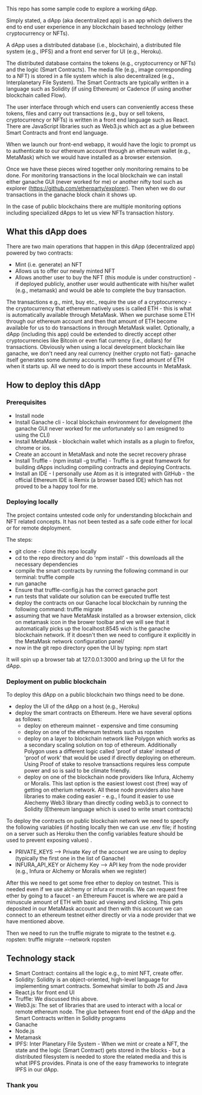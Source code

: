 This repo has some sample code to explore a working dApp.

Simply stated, a dApp (aka decentralized app) is an app which delivers the end to end user experience in any blockchain based technology (either cryptocurrency or NFTs).

A dApp  uses a distributed database (i.e., blockchain), a distributed file system (e.g., IPFS) and a front end server for UI (e.g., Heroku).

The distributed database contains the tokens (e.g., cryptocurrency or NFTs) and the logic (Smart Contracts). The media file (e.g., image corresponding to a NFT) is stored in a file system which is also decentralized (e.g., Interplanetary File System).  The Smart Contracts are typically written in a language such as Solidity (if using Ethereum) or Cadence (if using another blockchain called Flow).

The user interface through which end users can conveniently access these tokens, files and carry out transactions (e.g., buy or sell tokens, cryptocurrency or NFTs) is written in a front end language such as React. There are JavaScript libraries such as Web3.js which act as a glue between Smart Contracts and front end language.

When we launch our front-end webapp, it would have the logic to prompt us to authenticate to our ethereum account through an ethereum wallet (e.g., MetaMask) which we would have installed as a browser extension.

Once we have these pieces wired together only monitoring remains to be done. For monitoring transactions in the local blockchain we can install either ganache GUI (never worked for me) or another nifty tool such as explorer (https://github.com/etherparty/explorer). Then when we do our transactions in the ganache block chain it shows up.

In the case of public blockchains there are multiple monitoring options including specialized dApps to let us view NFTs transaction history.


## What this dApp does
There are two main operations that happen in this dApp (decentralized app) powered by two contracts:
* Mint (i.e. generate) an NFT
* Allows us to offer our newly minted NFT
* Allows another user to buy the NFT (this module is under construction) - if deployed publicly, another user would authenticate with his/her wallet (e.g., metamask) and would be able to complete the buy transaction.

The transactions e.g., mint, buy etc., require the use of a cryptocurrency - the cryptocurrency that ethereum natively uses is called ETH - this is what is automatically available through MetaMask. When we purchase some ETH through our ethereum account and then that amount of ETH become available for us to do transactions in through MetaMask wallet. Optionally, a dApp (including this app) could be extended to directly accept other cryptocurrencies like Bitcoin or even fiat currency (i.e., dollars) for transactions. Obviously when using a local development blockchain like ganache, we don't need any real currency (neither crypto not fiat)- ganache itself generates some dummy accounts with some fixed amount of ETH when it starts up. All we need to do is import these accounts in MetaMask.

## How to deploy this dApp

### Prerequisites
* Install node
* Install Ganache cli - local blockchain environment for development (the ganache GUI never worked for me unfortunately so I am resigned to using the CLI)
* Install MetaMask - blockchain wallet which installs as a plugin to firefox, chrome or ios.
* Create an account in MetaMask and note the secret recovery phrase
* Install Truffle - (npm install -g truffle)  - Truffle is a great framework for building dApps including compiling contracts and deploying Contracts.
* Install an IDE - I personally use Atom as it is integrated with GitHub  - the official Ethereum IDE is Remix (a browser based IDE) which has not proved to be a happy tool for me.


### Deploying locally
The project contains untested code only for understanding blockchain and NFT related concepts. It has not been tested as a safe code either for local or for remote deployment.

The steps:

* git  clone - clone this repo locally
* cd to the repo directory and do 'npm install' - this  downloads all the necessary dependencies
* compile the smart contracts by running the following command in our terminal: truffle compile
* run ganache
* Ensure that truffle-config.js has the correct ganache port
* run tests that validate our solution can be executed truffle test
* deploy the contracts on our Ganache local blockchain by running the following command: truffle migrate
* assuming that we have MetaMask installed as  a browser extension, click on metamask icon in the brower toolbar and we will see that it automatically picks up the localhost:8545 wich is the ganache blockchain network. If it doesn't then we need to configure it explicitly in the MetaMask network configuration panel/
* now in the git repo directory open the UI by typing: npm start

It will spin up a browser tab at 127.0.0.1:3000 and bring up the UI for the dApp.

### Deployment on public blockchain
To deploy this dApp on a public blockchain two things  need to be done.
* deploy the UI of the dApp on a host (e.g., Heroku)
* deploy the smart contracts on Ethereum. Here we have several options as follows:
    * deploy on ethereum mainnet - expensive and time consuming
    * deploy on one of the  ethereum testnets such as ropsten
    * deploy on a layer to blockchain network like Polygon which works as a secondary scaling solution on top of ethereum. Additionally Polygon uses a different logic called 'proof of stake' instead of 'proof of work' that would be used if directly deploying on ethereum. Using Proof of stake to resolve transactions requires less compute power and so is said to be climate friendly.
    * deploy on one of the blockchain node providers like Infura, Alchemy or Moralis. This last option is the easiest lowest cost (free) way of getting on etherium network. All these node providers also have libraries to make coding easier - e.g., I found it easier to use Alechemy Web3 library than directly coding web3.js to connect to Solidity (Ethereum language which is used to write smart contracts)

To deploy the contracts on public blockchain network we need to specify the following variables (if hosting locally then we can use .env file; if hosting on a server such as Heroku then the config variables feature should be used to prevent exposing values) .

* PRIVATE_KEYS --> Private Key of the account we are using to deploy (typically the first one in the list of Ganache)
* INFURA_API_KEY  or Alchemy Key --> API key from the node provider (e.g., Infura or Alchemy or Moralis when we register)

After this we need to get some free ether to deploy on testnet. This is needed even if we use alchemy or infura or moralis. We can request free ether by going to a faucet - an Ethereum Faucet is where we are paid a minuscule amount of ETH with basic ad viewing and clicking. This gets deposited in our MetaMask account and then with this account we can connect to an ethereum testnet either directly or via a node provider that we have mentioned above.

Then we need to run the truffle migrate to migrate to the testnet e.g. ropsten: truffle migrate --network ropsten



## Technology stack

- Smart Contract: contains all the logic e.g., to mint NFT, create  offer.
- Solidity: Solidity is an object-oriented, high-level language for implementing smart contracts. Somewhat similar to both JS and Java
- React.js for front end UI
- Truffle: We discussed this above.
- Web3.js: The set of libraries that  are used to interact with a local or remote ethereum node. The glue between front end of the dApp and the Smart Contracts written in Solidity programs
- Ganache
- Node.js
- Metamask
- IPFS: Inter Planetary File System - When we mint or create a NFT, the state and the logic (Smart Contract) gets stored in the blocks - but a distributed filesystem is needed to store the related media and this is what IPFS provides. Pinata is one of the easy frameworks to integrate IPFS in our dApp.


### Thank you
